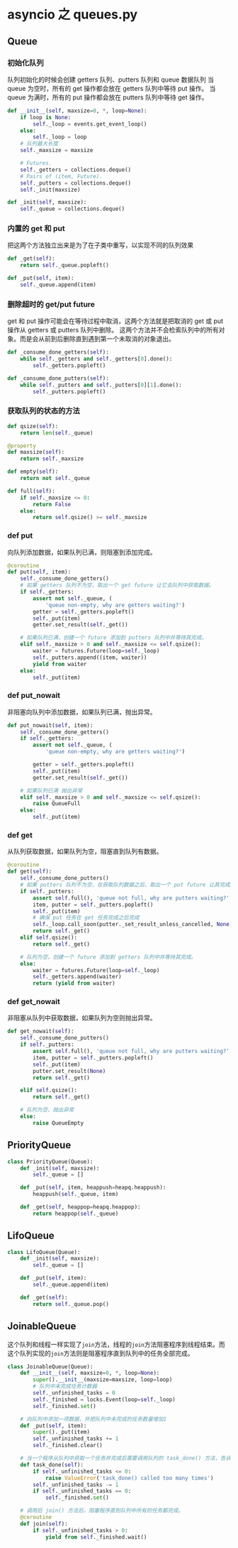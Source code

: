 # asyncio 之 queues.py
## Queue
### 初始化队列
队列初始化的时候会创建 getters 队列、putters 队列和 queue 数据队列
当 queue 为空时，所有的 get 操作都会放在 getters 队列中等待 put 操作。
当 queue 为满时，所有的 put 操作都会放在 putters 队列中等待 get 操作。
```python
def __init__(self, maxsize=0, *, loop=None):
	if loop is None:
		self._loop = events.get_event_loop()
	else:
		self._loop = loop
	# 队列最大长度
	self._maxsize = maxsize

	# Futures.
	self._getters = collections.deque()
	# Pairs of (item, Future).
	self._putters = collections.deque()
	self._init(maxsize)

def _init(self, maxsize):
	self._queue = collections.deque()
```
### 内置的 get 和 put
把这两个方法独立出来是为了在子类中重写，以实现不同的队列效果
```python
def _get(self):
	return self._queue.popleft()

def _put(self, item):
	self._queue.append(item)
```
### 删除超时的 get/put future
get 和 put 操作可能会在等待过程中取消，这两个方法就是把取消的 get 或 put 操作从 getters 或 putters 队列中删除。
这两个方法并不会检索队列中的所有对象。而是会从前到后删除直到遇到第一个未取消的对象退出。
```python
def _consume_done_getters(self):
	while self._getters and self._getters[0].done():
		self._getters.popleft()

def _consume_done_putters(self):
	while self._putters and self._putters[0][1].done():
		self._putters.popleft()
```
### 获取队列的状态的方法
```python
def qsize(self):
	return len(self._queue)

@property
def maxsize(self):
	return self._maxsize

def empty(self):
	return not self._queue

def full(self):
	if self._maxsize <= 0:
		return False
	else:
		return self.qsize() >= self._maxsize
```
### def put
向队列添加数据，如果队列已满，则阻塞到添加完成。
```python
@coroutine
def put(self, item):
	self._consume_done_getters()
	# 如果 getters 队列不为空，取出一个 get future 让它去队列中获取数据。
	if self._getters:
		assert not self._queue, (
			'queue non-empty, why are getters waiting?')
		getter = self._getters.popleft()
		self._put(item)
		getter.set_result(self._get())

	# 如果队列已满，创建一个 future 添加到 putters 队列中并等待其完成。
	elif self._maxsize > 0 and self._maxsize <= self.qsize():
		waiter = futures.Future(loop=self._loop)
		self._putters.append((item, waiter))
		yield from waiter
	else:
		self._put(item)
```
### def put_nowait
非阻塞向队列中添加数据，如果队列已满，抛出异常。
```python
def put_nowait(self, item):
	self._consume_done_getters()
	if self._getters:
		assert not self._queue, (
			'queue non-empty, why are getters waiting?')

		getter = self._getters.popleft()
		self._put(item)
		getter.set_result(self._get())

	# 如果队列已满 抛出异常
	elif self._maxsize > 0 and self._maxsize <= self.qsize():
		raise QueueFull
	else:
		self._put(item)
```
### def get
从队列获取数据，如果队列为空，阻塞直到队列有数据。
```python
@coroutine
def get(self):
	self._consume_done_putters()
	# 如果 putters 队列不为空，在获取队列数据之后，取出一个 put future 让其完成。
	if self._putters:
		assert self.full(), 'queue not full, why are putters waiting?'
		item, putter = self._putters.popleft()
		self._put(item)
		# 确保 put 任务在 get 任务完成之后完成
		self._loop.call_soon(putter._set_result_unless_cancelled, None)
		return self._get()
	elif self.qsize():
		return self._get()

	# 队列为空，创建一个 future 添加到 getters 队列中并等待其完成。
	else:
		waiter = futures.Future(loop=self._loop)
		self._getters.append(waiter)
		return (yield from waiter)
```
### def get_nowait
非阻塞从队列中获取数据，如果队列为空则抛出异常。
```python
def get_nowait(self):
	self._consume_done_putters()
	if self._putters:
		assert self.full(), 'queue not full, why are putters waiting?'
		item, putter = self._putters.popleft()
		self._put(item)
		putter.set_result(None)
		return self._get()

	elif self.qsize():
		return self._get()

	# 队列为空，抛出异常
	else:
		raise QueueEmpty
```
## PriorityQueue
```python
class PriorityQueue(Queue):
    def _init(self, maxsize):
        self._queue = []

    def _put(self, item, heappush=heapq.heappush):
        heappush(self._queue, item)

    def _get(self, heappop=heapq.heappop):
        return heappop(self._queue)
```
## LifoQueue
```python
class LifoQueue(Queue):
    def _init(self, maxsize):
        self._queue = []

    def _put(self, item):
        self._queue.append(item)

    def _get(self):
        return self._queue.pop()
```
## JoinableQueue
这个队列和线程一样实现了`join`方法，线程的`join`方法阻塞程序到线程结束。而这个队列实现的`join`方法则是阻塞程序直到队列中的任务全部完成。
```python
class JoinableQueue(Queue):
    def __init__(self, maxsize=0, *, loop=None):
        super().__init__(maxsize=maxsize, loop=loop)
		# 队列中未完成任务计数器
        self._unfinished_tasks = 0
        self._finished = locks.Event(loop=self._loop)
        self._finished.set()

	# 向队列中添加一项数据，并把队列中未完成的任务数量增加1
    def _put(self, item):
        super()._put(item)
        self._unfinished_tasks += 1
        self._finished.clear()

	# 当一个程序从队列中获取一个任务并完成后需要调用队列的 task_done() 方法，告诉队列获取的任务已经完成，队列会把未完成的任务计数器减一，当计数器为0时，会解除对调用 join() 方法程序的阻塞。
    def task_done(self):
        if self._unfinished_tasks <= 0:
            raise ValueError('task_done() called too many times')
        self._unfinished_tasks -= 1
        if self._unfinished_tasks == 0:
            self._finished.set()

	# 调用后 join() 方法后，阻塞程序直到队列中所有的任务都完成。
    @coroutine
    def join(self):
        if self._unfinished_tasks > 0:
            yield from self._finished.wait()
```